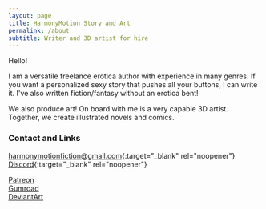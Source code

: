 ```yaml
---
layout: page
title: HarmonyMotion Story and Art
permalink: /about
subtitle: Writer and 3D artist for hire
---
```

Hello!

I am a versatile freelance erotica author with experience in many genres. If you want a personalized sexy story that pushes all your buttons, I can write it. I've also written fiction/fantasy without an erotica bent!

We also produce art! On board with me is a very capable 3D artist. Together, we create illustrated novels and comics.
 
### Contact and Links
[harmonymotionfiction@gmail.com](mailto:harmonymotionfiction@gmail.com){:target="_blank" rel="noopener"}  
[Discord](https://discord.gg/GEWKANC87g){:target="_blank" rel="noopener"}  

[Patreon](https://www.patreon.com/harmonymotion)  
[Gumroad](https://harmonymotion.gumroad.com)  
[DeviantArt](https://www.deviantart.com/harmonymotion)  
